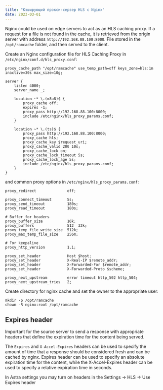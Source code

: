 ```yaml
---
title: "Кэширующий прокси-сервер HLS с Nginx"
date: 2023-03-01
---
```


Nginx could be used on edge servers to act as an HLS caching proxy. If a request for a file is not found in the cache, it is retrieved from the origin server with address `http://192.168.88.100:8000`. File stored in the `/opt/ramcache` folder, and then served to the client.

Create an Nginx configuration file for HLS Caching Proxy in `/etc/nginx/conf.d/hls_proxy.conf`:

```
proxy_cache_path "/opt/ramcache" use_temp_path=off keys_zone=hls:1m inactive=30s max_size=10g;

server {
    listen 4000;
    server_name _;

    location ~* \.(m3u8)$ {
        proxy_cache off;
        expires -1;
        proxy_pass http://192.168.88.100:8000;
        include /etc/nginx/hls_proxy_params.conf;
    }

    location ~* \.(ts)$ {
        proxy_pass http://192.168.88.100:8000;
        proxy_cache hls;
        proxy_cache_key $request_uri;
        proxy_cache_valid 200 10s;
        proxy_cache_lock on;
        proxy_cache_lock_timeout 5s;
        proxy_cache_lock_age 5s;
        include /etc/nginx/hls_proxy_params.conf;
    }
}
```

and common proxy options in `/etc/nginx/hls_proxy_params.conf`:

```
proxy_redirect              off;

proxy_connect_timeout       5s;
proxy_send_timeout          180s;
proxy_read_timeout          180s;

# Buffer for headers
proxy_buffer_size           16k;
proxy_buffers               512  32k;
proxy_temp_file_write_size  512k;
proxy_max_temp_file_size    256m;

# For keepalive
proxy_http_version          1.1;

proxy_set_header            Host $host;
proxy_set_header            X-Real-IP $remote_addr;
proxy_set_header            X-Forwarded-For $remote_addr;
proxy_set_header            X-Forwarded-Proto $scheme;

proxy_next_upstream         error timeout http_502 http_504;
proxy_next_upstream_tries   2;
```

Create directory for nginx cache and set the owner to the appropriate user:

```
mkdir -p /opt/ramcache
chown -R nginx:root /opt/ramcache
```

## Expires header

Important for the source server to send a response with appropriate headers that define the expiration time for the content being served.

The `Expires` and `X-Accel-Expires` headers can be used to specify the amount of time that a response should be considered fresh and can be cached by nginx. Expires header can be used to specify an absolute expiration time for the content, while the X-Accel-Expires header can be used to specify a relative expiration time in seconds.

In Astra settings you may turn on headers in the Settings -> HLS -> Use Expires header
